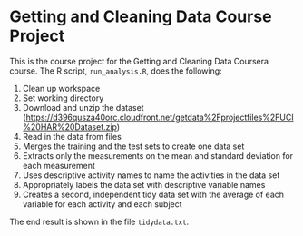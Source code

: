 # Getting and Cleaning Data Course Project

This is the course project for the Getting and Cleaning Data Coursera course.
The R script, `run_analysis.R`, does the following:

1. Clean up workspace
2. Set working directory 
3. Download and unzip the dataset (https://d396qusza40orc.cloudfront.net/getdata%2Fprojectfiles%2FUCI%20HAR%20Dataset.zip)
4. Read in the data from files
5. Merges the training and the test sets to create one data set
6. Extracts only the measurements on the mean and standard deviation for each measurement
7. Uses descriptive activity names to name the activities in the data set
8. Appropriately labels the data set with descriptive variable names
9. Creates a second, independent tidy data set with the average of each variable for each activity and each subject


The end result is shown in the file `tidydata.txt`.
